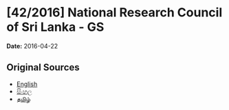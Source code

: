 # [42/2016] National Research Council of Sri Lanka - GS

**Date:** 2016-04-22

## Original Sources

- [English](https://documents.gov.lk/view/bills/2016/4/42-2016_E.pdf)
- [සිංහල](https://documents.gov.lk/view/bills/2016/4/42-2016_S.pdf)
- [தமிழ்](https://documents.gov.lk/view/bills/2016/4/42-2016_T.pdf)
